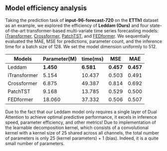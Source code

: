 ## Model efficiency analysis

Taking the prediction task of **input-96-forecast-720** on the **ETTh1** dataset as an example, we explored the efficiency of **Leddam (Ours)** and four state-of-the-art transformer-based multi-variate time series forecasting models: [iTransformer](https://arxiv.org/abs/2310.06625), [Crossformer](https://openreview.net/pdf?id=vSVLM2j9eie), [PatchTST](https://openreview.net/pdf?id=Jbdc0vTOcol), and [FEDformer](https://arxiv.org/abs/2201.12740). 
We sequentially evaluated the MAE, MSE for predictions, parameter count, and the inference time for a batch size of 128. We set the model dimension uniformly to 512.

| Models       | Parameter(M) | time(ms) | MSE   | MAE   |
|--------------|--------------|----------|-------|-------|
| Leddam       | **1.450**        | **6.581**    | **0.457** | **0.457** |
| iTransformer | 5.154        | 10.437   | 0.503 | 0.491 |
| Crossformer  | 6.875        | 49.387   | 0.814 | 0.692 |
| PatchTST     | 9.168        | 13.785   | 0.529 | 0.500 |
| FEDformer    | 18.060       | 37.332   | 0.506 | 0.507 |

Due to the fact that our Leddam model only requires a single layer of Dual Attention to achieve optimal predictive performance, it excels in inference speed, parameter efficiency, and other metrics!
Due to implementation of the learnable decomposition kernel, which consists of a convolutional kernel with a kernel size of 25 shared across all channels, the total number of parameters is only 25 (kernel parameters) + 1 (bias). Indeed, it is a quite small number of parameters.

